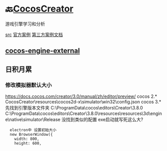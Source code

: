 # 🔙[CocosCreator](/README?id=🔸cocoscreator引擎)
游戏引擎学习和分析

[src](https://github.com/cocos/cocos-engine)
[官方案例](https://github.com/baiyuwubing/cocos-creator-examples)
[第三方案例文档](https://github.com/cocos/awesome-cocos)



## [cocos-engine-external](docs/cocoscreator/cocos-engine-external.md)


## 日积月累


### 修改模拟器默认大小
  https://docs.cocos.com/creator/3.0/manual/zh/editor/preview/
  cocos 2.*
    CocosCreator\resources\cocos2d-x\simulator\win32\config.json
  cocos 3.*
  先找到引擎版本文件夹
    C:\ProgramData\cocos\editors\Creator\3.8.0
    C:\ProgramData\cocos\editors\Creator\3.8.0\resources\resources\3d\engine\native\simulator\Release
  没找到类似的配置 exe启动就写死这么大?

```
  electron中 设置初始大小
  new BrowserWindow({
    width: 800,
    height: 600,
```



